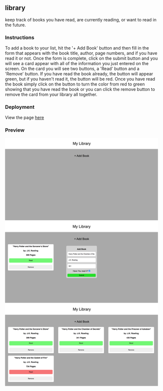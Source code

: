 ## library
keep track of books you have read, are currently reading, or want to read in the future.
### Instructions 
To add a book to your list, hit the '+ Add Book' button and then fill in the form that appears with the book title, author, page numbers, and if you have read it or not. Once the form is complete, click on the submit button and you will see a card appear with all of the information you just entered on the screen. On the card you will see two buttons, a 'Read' button and a 'Remove' button. If you have read the book already, the button will appear green, but if you haven't read it, the button will be red. Once you have read the book simply click on the button to turn the color from red to green showing that you have read the book or you can click the remove button to remove the card from your library all together. 
### Deployment 
View the page [here](https://cartaud.github.io/library/)

### Preview
![Page Preview One](/assets/images/previewOne.png)
![Page Preview Two](/assets/images/previewTwo.png)
![Page Preview Three](/assets/images/previewThree.png)